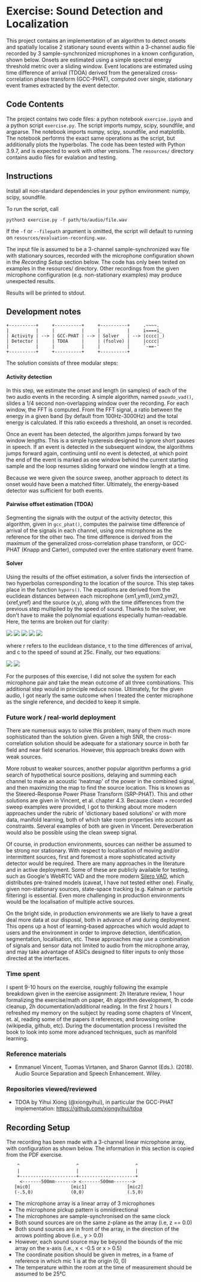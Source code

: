 # Exercise: Sound Detection and Localization

This project contains an implementation of an algorithm to detect onsets and spatially localise 2 stationary sound events within a 3-channel audio file recorded by 3 sample-synchronized microphones in a known configuration, shown below. Onsets are estimated using a simple spectral energy threshold metric over a sliding window. Event locations are estimated using time difference of arrival (TDOA) derived from the generalized cross-correlation phase transform (GCC-PHAT), computed over single, stationary event frames extracted by the event detector. 

## Code Contents

The project contains two code files: a python notebook `exercise.ipynb` and a python script `exercise.py`. The script imports numpy, scipy, soundfile, and argparse. The notebook imports numpy, scipy, soundfile, and matplotlib. The notebook performs the exact same operations as the script, but additionally plots the hyperbolas. The code has been tested with Python 3.9.7, and is expected to work with other versions. The `resources/` directory contains audio files for evalation and testing.

## Instructions

Install all non-standard dependencies in your python environment: numpy, scipy, soundfile.

To run the script, call

`python3 exercise.py -f path/to/audio/file.wav`

If the `-f` or `--filepath` argument is omitted, the script will default to running on `resources/evaluation-recording.wav`. 

The input file is assumed to be a 3-channel sample-synchronized wav file with stationary sources, recorded with the microphone configuration shown in the *Recording Setup* section below. The code has only been tested on examples in the resources/ directory. Other recordings from the given microphone configuration (e.g. non-stationary examples) may produce unexpected results.

Results will be printed to stdout. 

## Development notes

    +----------+     +----------+     +----------+     .~~~~.
    |          |     |          |     |          |     i====i_
    | Activity | --> | GCC-PHAT | --> | Solver   | --> |cccc|_) 
    | Detector |     | TDOA     |     | (fsolve) |     |cccc| 
    |          |     |          |     |          |     `-==-'
    +----------+     +----------+     +----------+     

The solution consists of three modular steps: 

#### Activity detection

In this step, we estimate the onset and length (in samples) of each of the two audio events in the recording. A simple algorithm, named `pseudo_vad()`, slides a 1/4 second non-overlapping window over the recording. For each window, the FFT is computed. From the FFT signal, a ratio between the energy in a given band (by default from 100Hz-3000Hz) and the total energy is calculated. If this ratio exceeds a threshold, an onset is recorded.

Once an event has been detected, the algorithm jumps forward by two window lengths. This is a simple hysteresis designed to ignore short pauses in speech. If an event is detected in the subsequent window, the algorithms jumps forward again, continuing until no event is detected, at which point the end of the event is marked as one window behind the current starting sample and the loop resumes sliding forward one window length at a time.

Because we were given the source sweep, another approach to detect its onset would have been a matched filter. Ultimately, the energy-based detector was sufficient for both events.

#### Pairwise offset estimation (TDOA)

Segmenting the signals with the output of the activity detector, this algorithm, given in `gcc_phat()`, computes the pairwise time difference of arrival of the signals in each channel, using one microphone as the reference for the other two. The time difference is derived from the maximum of the generalized cross-correlation phase transform, or GCC-PHAT (Knapp and Carter), computed over the entire stationary event frame.

#### Solver

Using the results of the offset estimation, a solver finds the intersection of two hyperbolas corresponding to the location of the source. This step takes place in the function `hypers()`. The equations are derived from the euclidean distances between each microphone (xm1,ym1),(xm2,ym2),(xref,yref) and the source (x,y), along with the time differences from the previous step multiplied by the speed of sound. Thanks to the solver, we don't have to make the polynomial equations especially human-readable. Here, the terms are broken out for clarity:

<img src="https://render.githubusercontent.com/render/math?math=r_{ref} = \sqrt{(x_{ref}-x)^2 %2B (y_{ref}-x)^2}">
<img src="https://render.githubusercontent.com/render/math?math=r_{m1} = \sqrt{(x_{m1}-x)^2 %2B (y_{m1}-x)^2}">
<img src="https://render.githubusercontent.com/render/math?math=r_{m2} = \sqrt{(x_{m2}-x)^2 %2B(y_{m2}-x)^2}">
<img src="https://render.githubusercontent.com/render/math?math=\delta_{m1} = c * \tau_{m1}">
<img src="https://render.githubusercontent.com/render/math?math=\delta_{m2} = c * \tau_{m2}">

where r refers to the euclidean distance, τ to the time differences of arrival, and c to the speed of sound at 25c. Finally, our two equations:

<img src="https://render.githubusercontent.com/render/math?math=\delta_{m1}^2%2B2*\delta_{m1}*r_{ref}%2Br_{ref}^2-r_{m1}=0">
<img src="https://render.githubusercontent.com/render/math?math=\delta_{m2}^2%2B2*\delta_{m2}*r_{ref}%2Br_{ref}^2-r_{m2}=0">


For the purposes of this exercise, I did not solve the system for each microphone pair and take the mean outcome of all three combinations. This additional step would in principle reduce noise. Ultimately, for the given audio, I got nearly the same outcome when I treated the center microphone as the single reference, and decided to keep it simple.

### Future work / real-world deployment

There are numerous ways to solve this problem, many of them much more sophisticated than the solution given. Given a high SNR, the cross-correlation solution should be adequate for a stationary source in both far ﬁeld and near ﬁeld scenarios. However, this approach breaks down with weak sources.

More robust to weaker sources, another popular algorithm performs a grid search of hypothetical source positions, delaying and summing each channel to make an acoustic 'heatmap' of the power in the combined signal, and then maximizing the map to find the source location. This is known as the Steered-Response Power Phase Transform (SRP-PHAT). This and other solutions are given in Vincent, et al. chapter 4.3. Because clean + recorded sweep examples were provided, I got to thinking about more modern approaches under the rubric of 'dictionary based solutions' or with more data, manifold learning, both of which take room properties into account as constraints. Several examples of both are given in Vincent. Dereverberation would also be possible using the clean sweep signal.

Of course, in production environments, sources can neither be assumed to be strong nor stationary. With respect to localisation of moving and/or intermittent sources, first and foremost a more sophisticated activity detector would be required. There are many approaches in the literature and in active deployment. Some of these are publicly available for testing, such as Google's WebRTC VAD and the more modern [Silero VAD](https://github.com/snakers4/silero-vad), which distributes pre-trained models (caveat, I have not tested either one). Finally, given non-stationary sources, state-space tracking (e.g. Kalman or particle filtering) is essential. Even more challenging in production environments would be the localisation of multiple active sources.

On the bright side, in production environments we are likely to have a great deal more data at our disposal, both in advance of and during deployment. This opens up a host of learning-based approaches which would adapt to users and the environment in order to improve detection, identification, segmentation, localisation, etc. These approaches may use a combination of signals and sensor data not limited to audio from the microphone array, and may take advantage of ASICs designed to filter inputs to only those directed at the interfaces.

### Time spent

I spent 9-10 hours on the exercise, roughly following the example breakdown given in the exercise assignment: 2h literature review, 1 hour formalizing the exercise/math on paper, 4h algorithm development, 1h code cleanup, 2h documentation/additional reading. In the first 2 hours I refreshed my memory on the subject by reading some chapters of Vincent, et. al, reading some of the papers it references, and browsing online (wikipedia, github, etc). During the documentation process I revisited the book to look into some more advanced techniques, such as manifold learning.

### Reference materials

- Emmanuel Vincent, Tuomas Virtanen, and Sharon Gannot (Eds.). (2018). Audio Source Separation and Speech Enhancement. Wiley.

### Repositories viewed/reviewed

- TDOA by Yihui Xiong (@xiongyihui), in particular the GCC-PHAT implementation: https://github.com/xiongyihui/tdoa

## Recording Setup

The recording has been made with a 3-channel linear microphone array, with configuration as shown below. The information in this section is copied from the PDF exercise.
        
        ^                     ^                     ^
        |                     |                     |
        +---------------------+---------------------+
         <-------500mm-------> <-------500mm------->
       [mic0]               [mic1]               [mic2]
       (-.5,0)              (0,0)                (.5,0)
       
- The microphone array is a linear array of 3 microphones
- The microphone pickup pattern is omnidirectional
- The microphones are sample-synchronised on the same clock
- Both sound sources are on the same z-plane as the array (i.e, z == 0.0)
- Both sound sources are in front of the array, in the direction of the arrows pointing above (i.e., y > 0.0)
- However, each sound source may be beyond the bounds of the mic array on the x-axis (i.e., x < -0.5 or x > 0.5)
- The coordinate position should be given in metres, in a frame of reference in which mic 1 is at the origin (0, 0)
- The temperature within the room at the time of measurement should be assumed to be 25°C
